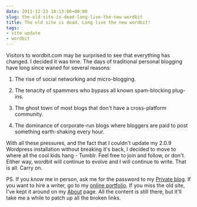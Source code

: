 ```yaml
---
date: 2011-12-23 18:13:00+00:00
slug: the-old-site-is-dead-long-live-the-new-wordbit
title: The old site is dead. Long live the new wordbit!
tags:
- site update
- wordbit
---
```


Visitors to wordbit.com may be surprised to see that everything has changed. I decided it was time. The days of traditional personal blogging have long since waned for several reasons:




  1. The rise of social networking and micro-blogging.


  2. The tenacity of spammers who bypass all known spam-blocking plug-ins.


  3. The ghost town of most blogs that don't have a cross-platform community.


  4. The dominance of corporate-run blogs where bloggers are paid to post something earth-shaking every hour.



With all these pressures, and the fact that I couldn't update my 2.0.9 Wordpress installation without breaking it's back, I decided to move to where all the cool kids hang - Tumblr. Feel free to join and follow, or don't. Either way, wordbit will continue to evolve and I will continue to write. That is all. Carry on.




PS. If you know me in person, ask me for the password to my [Private blog](http://wordbit.posterous.com). If you want to hire a writer, go to my [online portfolio](http://vancouverwriter.ca). If you miss the old site, I've kept it around on my [About](http://wordbit.tumblr.com/about) page. All the content is still there, but it'll take me a while to patch up all the broken links.
